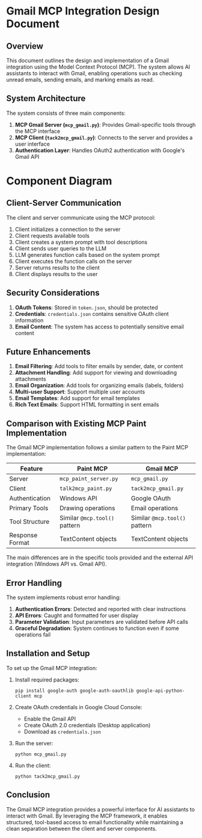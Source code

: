 # Gmail MCP Integration Design Document

## Overview

This document outlines the design and implementation of a Gmail integration using the Model Context Protocol (MCP). The system allows AI assistants to interact with Gmail, enabling operations such as checking unread emails, sending emails, and marking emails as read.

## System Architecture

The system consists of three main components:

1. **MCP Gmail Server (`mcp_gmail.py`)**: Provides Gmail-specific tools through the MCP interface
2. **MCP Client (`tack2mcp_gmail.py`)**: Connects to the server and provides a user interface
3. **Authentication Layer**: Handles OAuth2 authentication with Google's Gmail API

# Component Diagram 
## Client-Server Communication

The client and server communicate using the MCP protocol:

1. Client initializes a connection to the server
2. Client requests available tools
3. Client creates a system prompt with tool descriptions
4. Client sends user queries to the LLM
5. LLM generates function calls based on the system prompt
6. Client executes the function calls on the server
7. Server returns results to the client
8. Client displays results to the user

## Security Considerations

1. **OAuth Tokens**: Stored in `token.json`, should be protected
2. **Credentials**: `credentials.json` contains sensitive OAuth client information
3. **Email Content**: The system has access to potentially sensitive email content

## Future Enhancements

1. **Email Filtering**: Add tools to filter emails by sender, date, or content
2. **Attachment Handling**: Add support for viewing and downloading attachments
3. **Email Organization**: Add tools for organizing emails (labels, folders)
4. **Multi-user Support**: Support multiple user accounts
5. **Email Templates**: Add support for email templates
6. **Rich Text Emails**: Support HTML formatting in sent emails

## Comparison with Existing MCP Paint Implementation

The Gmail MCP implementation follows a similar pattern to the Paint MCP implementation:

| Feature | Paint MCP | Gmail MCP |
|---------|-----------|-----------|
| Server | `mcp_paint_server.py` | `mcp_gmail.py` |
| Client | `talk2mcp_paint.py` | `tack2mcp_gmail.py` |
| Authentication | Windows API | Google OAuth |
| Primary Tools | Drawing operations | Email operations |
| Tool Structure | Similar `@mcp.tool()` pattern | Similar `@mcp.tool()` pattern |
| Response Format | TextContent objects | TextContent objects |

The main differences are in the specific tools provided and the external API integration (Windows API vs. Gmail API).

## Error Handling

The system implements robust error handling:

1. **Authentication Errors**: Detected and reported with clear instructions
2. **API Errors**: Caught and formatted for user display
3. **Parameter Validation**: Input parameters are validated before API calls
4. **Graceful Degradation**: System continues to function even if some operations fail

## Installation and Setup

To set up the Gmail MCP integration:

1. Install required packages:
   ```
   pip install google-auth google-auth-oauthlib google-api-python-client mcp
   ```

2. Create OAuth credentials in Google Cloud Console:
   - Enable the Gmail API
   - Create OAuth 2.0 credentials (Desktop application)
   - Download as `credentials.json`

3. Run the server:
   ```
   python mcp_gmail.py
   ```

4. Run the client:
   ```
   python tack2mcp_gmail.py
   ```

## Conclusion

The Gmail MCP integration provides a powerful interface for AI assistants to interact with Gmail. By leveraging the MCP framework, it enables structured, tool-based access to email functionality while maintaining a clean separation between the client and server components.